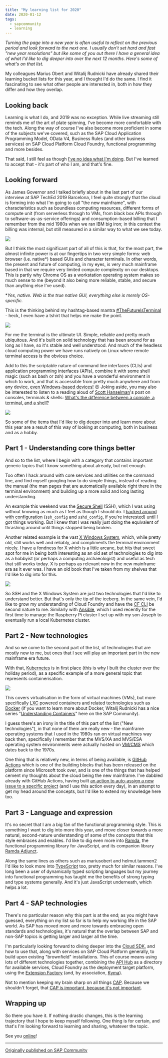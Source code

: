 ```yaml
---
title: "My learning list for 2020"
date: 2020-01-12
tags:
  - sapcommunity
  - learning
---
```

*Turning the page into a new year is often useful to reflect on the
previous period and look forward to the next one. I usually don't set
hard and fast "new year resolutions" but like some of you out there I
have a general idea of what I'd like to dig deeper into over the next
12 months. Here's some of what's on that list.*

My colleagues Marius Obert and Witalij Rudnicki have already shared
their learning bucket lists for this year, and I thought I'd do the
same. I find it fascinating to see what other people are interested in,
both in how they differ and how they overlap.

## Looking back

Learning is what I do, and 2019 was no exception. While live streaming
still reminds me of the art of plate spinning, I've become more
comfortable with the tech. Along the way of course I've also become
more proficient in some of the subjects we've covered, such as the SAP
Cloud Application Programming Model, OData V4, Business Rules (and other
business services) on SAP Cloud Platform Cloud Foundry, functional
programming and more besides.

That said, I still feel as though [I've no idea what I'm
doing](/blog/posts/2018/10/01/monday-morning-thoughts:-impostor-syndrome/).
But I've learned to accept that - it's part of who I am, and that's
fine.

## Looking forward

<!--https://www.youtube.com/watch?v=hpMiXp8WLvo -->
As James Governor and I talked briefly about in the last part of our
interview at SAP TechEd 2019 Barcelona, I feel quite
strongly that the cloud is forming into what I'm going to call "the
new mainframe", with characteristics such as boundless computing
resources, different forms of compute unit (from serverless through to
VMs, from black box APIs through to software-as-as-service offerings)
and consumption-based billing that I remember from the mid 1980s when we
ran IBM big iron; in this context the billing was internal, but still
measured in a similar way to what we see today.

![](/images/2020/01/Screenshot-2020-01-12-at-18.54.13.png)

But I think the most significant part of all of this is that, for the
most part, the almost infinite power is at our fingertips in two very
simple forms: web browser (i.e. native\*) based GUIs and character
terminals. In other words, the present and future of computing, in my
eyes, is very much mainframe based in that we require very limited
compute complexity on our desktops. This is partly why Chrome OS as a
workstation operating system makes so much sense to me (beyond it also
being more reliable, stable, and secure than anything else I've used).

\**Yes, native. Web is the true native GUI, everything else is merely
OS-specific.*

This is the thinking behind my hashtag-based mantra
[#TheFutureIsTerminal](https://twitter.com/search?q=%23TheFutureIsTerminal&src=typed_query) -
heck, I even have a tshirt that helps me make the point.

![](/images/2020/01/Screenshot-2020-01-12-at-16.12.38.png)

For me the terminal is the ultimate UI. Simple, reliable and pretty much
ubiquitous. And it's built on solid technology that has been around for
as long as I have, so it's stable and well understood. And much of the
headless cloud computing power we have runs natively on Linux where
remote terminal access is the obvious choice.

Add to this the scriptable nature of command line interfaces (CLIs) and
application programming interfaces (APIs), combine it with some shell
magic (such as bash or zsh) and you have a wonderful environment in
which to work, and that is accessible from pretty much anywhere and from
any device, [even Windows-based
devices!](https://blogs.sap.com/2020/01/03/spice-up-your-windows-terminal/)
😉 Joking aside, you may also be interested to listen to a reading aloud
of [Scott Hanselman](https://www.hanselman.com/)'s post on consoles,
terminals & shells: [What's the difference between a console, a
terminal, and a
shell?](https://anchor.fm/tech-aloud/episodes/Whats-the-difference-between-a-console--a-terminal--and-a-shell----Scott-Hanselman---20-Sep-2019-e5qbdu)

![](/images/2020/01/2310259-1568661278810-bf47ea92c8b6-1.jpg)

So some of the items that I'd like to dig deeper into and learn more
about this year are a result of this way of looking at computing, both
in business and as a hobby.

## Part 1 - Understanding core things better

And so to the list, where I begin with a category that contains
important generic topics that I know something about already, but not
enough.

Too often I hack around with core services and utilities on the command
line, and find myself googling how to do simple things, instead of
reading the manual (the man pages that are automatically available right
there in the terminal environment) and building up a more solid and long
lasting understanding.

An example this weekend was the [Secure
Shell](https://en.wikipedia.org/wiki/Secure_Shell) (SSH), which I was
using without knowing as much as I feel as though I should do. I [hacked
around with
configuration](/tweets/qmacro/status/1216384864800387078)
(`ssh_config` and `sshd_config`, if you're interested) until I got things
working. But I knew that I was really just doing the equivalent of
thrashing around until things stopped being broken.

Another related example is the vast [X Windows
System](https://en.wikipedia.org/wiki/X_Window_System), which, while
pretty old, still works well and reliably, and compliments the terminal
environment nicely. I have a fondness for X which is a little arcane,
but hits that sweet spot for me in being both interesting as an old set
of technologies to dig into as a hobbyist (or perhaps a computing
archaeologist) and useful as tech that still works today. X is perhaps
as relevant now in the new mainframe era as it ever was. I have an old
book that I've taken from my shelves that I'd like to dig into for
this.

![](/images/2020/01/IMG_20200112_151618.jpg)

So SSH and the X Windows System are just two technologies that I'd like
to understand better. But that's only the tip of the iceberg. In the
same vein, I'd like to grow my understanding of Cloud Foundry and have
the [CF CLI](https://docs.cloudfoundry.org/cf-cli/) be second nature to
me. Similarly with [Ansible](https://www.ansible.com/), which I used
recently for the first time to manage the Raspberry Pi cluster I set up
with my son Joseph to eventually run a local Kubernetes cluster.

## Part 2 - New technologies

And so we come to the second part of the list, of technologies that are
mostly new to me, but ones that I see will play an important part in the
new mainframe era future.

With that, [Kubernetes](https://kubernetes.io/) is in first place (this
is why I built the cluster over the holiday period), as a specific
example of a more general topic that represents containerisation.

![](/images/2020/01/IMG_20200103_132947-1.jpg)

This covers virtualisation in the form of virtual machines (VMs), but
more specifically [LXC](https://en.wikipedia.org/wiki/LXC) powered
containers and related technologies such as
[Docker](https://www.docker.com/) (if you want to learn more about
Docker, Witalij Rudnicki has a nice series "[Understanding
Containers](https://community.sap.com/t5/tag/UnderstandContainers/tg-p)" here on
the SAP Community).

I guess there's an irony in the title of this part of the list ("New
technologies"), in that none of them are really new - the mainframe
operating systems that I used in the 1980s ran on virtual machines way
back then, specifically I remember that the MVS/XA and MVS/ESA operating
system environments were actually hosted on
[VM/CMS](https://en.wikipedia.org/wiki/VM_(operating_system)) which
dates back to the 1970s.

One thing that is relatively new, in terms of being available, is
[GitHub Actions](https://github.com/actions) which is one of the
building blocks that has been released on the platform since Microsoft
took over, and is one of the things that has helped cement my thoughts
about the cloud being the new mainframe. I've dabbled already with
GitHub Actions, having built [an action to auto-assign a new issue to a
specific
project](https://github.com/qmacro/action-add-issue-to-project-column)
(and I use this action every day), in an attempt to get my head around
the concepts, but I'd like to extend my knowledge here too.

## Part 3 - Language and expression

It's no secret that I am a big fan of the functional programming style.
This is something I want to dig into more this year, and move closer
towards a more natural, second-nature understanding of some of the
concepts that this style embraces and enables. I'd like to dig even
more into [Ramda](https://ramdajs.com), the functional programming
library for JavaScript, and its companion library [Ramda
Adjunct](https://char0n.github.io/ramda-adjunct/2.23.0/).

Along the same lines as others such as mariusobert and helmut.tammen2
I'd like to look more into
[TypeScript](https://www.typescriptlang.org/) too, pretty much for
similar reasons. I've long been a user of dynamically typed scripting
languages but my journey into functional programming has taught me the
benefits of strong typing and type systems generally. And it's just
JavaScript underneath, which helps a lot.

## Part 4 - SAP technologies

There's no particular reason why this part is at the end; as you might
have guessed, everything on my list so far is to help my working life in
the SAP world. As SAP has moved more and more towards embracing open
standards and technologies, it's natural that the overlap between SAP
and non-SAP topics is getting larger and larger all the time.

I'm particularly looking forward to diving deeper into the [Cloud
SDK](https://developers.sap.com/topics/cloud-sdk.html), and how to use
that, along with services on SAP Cloud Platform generally, to build upon
existing "brownfield" installations. This of course means using lots
of different technologies together, combining the [API
Hub](https://api.sap.com/) as a directory for available services, Cloud
Foundry as the deployment target platform, using the [Extension
Factory](https://blogs.sap.com/2019/05/07/now-available-the-sap-cp-extension-factory/)
(and, by association, [Kyma](https://kyma-project.io/)).

Not to mention keeping my brain sharp on all things
[CAP](https://cap.cloud.sap/). Because we shouldn't forget, that [CAP
is important, because it's not
important](/blog/posts/2019/11/06/cap-is-important-because-it's-not-important/).

## Wrapping up

So there you have it. If nothing drastic changes, this is the learning
trajectory that I hope to keep myself following. One thing is for
certain, and that's I'm looking forward to learning and sharing,
whatever the topic.

See you [online](https://bit.ly/handsonsapdev)!

---

[Originally published on SAP Community](https://community.sap.com/t5/technology-blogs-by-sap/my-learning-list-for-2020/ba-p/13453862)
